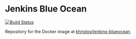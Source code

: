 # Jenkins Blue Ocean

[![Build Status](https://travis-ci.org/kamilhristov/docker-jenkins-blueocean.svg?branch=master)](https://travis-ci.org/kamilhristov/docker-jenkins-blueocean)

Repository for the Docker image at [khristov/jenkins-blueocean](https://hub.docker.com/r/khristov/jenkins-blueocean/).
